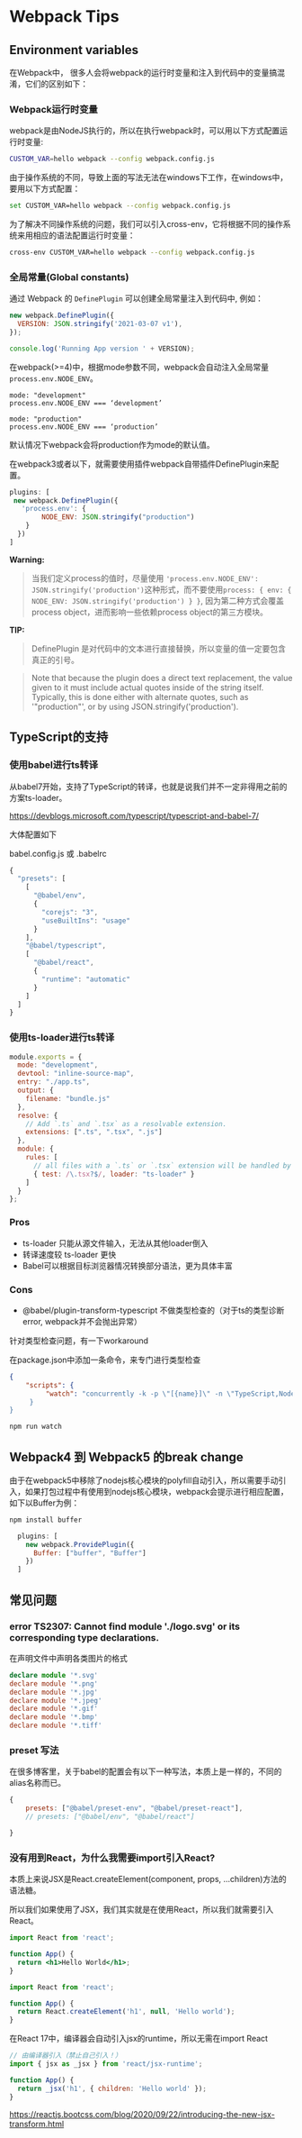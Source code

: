 # Webpack Tips

## Environment variables
在Webpack中， 很多人会将webpack的运行时变量和注入到代码中的变量搞混淆，它们的区别如下：

### Webpack运行时变量

webpack是由NodeJS执行的，所以在执行webpack时，可以用以下方式配置运行时变量:

```sh
CUSTOM_VAR=hello webpack --config webpack.config.js
```

由于操作系统的不同，导致上面的写法无法在windows下工作，在windows中，要用以下方式配置：

```sh
set CUSTOM_VAR=hello webpack --config webpack.config.js
```

为了解决不同操作系统的问题，我们可以引入cross-env，它将根据不同的操作系统来用相应的语法配置运行时变量：

```sh
cross-env CUSTOM_VAR=hello webpack --config webpack.config.js
```

### 全局常量(Global constants)
通过 Webpack 的 `DefinePlugin` 可以创建全局常量注入到代码中, 例如：

```js
new webpack.DefinePlugin({
  VERSION: JSON.stringify('2021-03-07 v1'),
});
```

```js
console.log('Running App version ' + VERSION);
```

在webpack(>=4)中，根据mode参数不同，webpack会自动注入全局常量 `process.env.NODE_ENV`。

```
mode: "development"
process.env.NODE_ENV === ‘development’

mode: "production"
process.env.NODE_ENV === ‘production’
```

默认情况下webpack会将production作为mode的默认值。

在webpack3或者以下，就需要使用插件webpack自带插件DefinePlugin来配置。

```js
plugins: [
 new webpack.DefinePlugin({ 
   'process.env': {
 	    NODE_ENV: JSON.stringify("production")
    }
  })
]
```

__Warning:__
> 当我们定义process的值时，尽量使用 `'process.env.NODE_ENV': JSON.stringify('production')`这种形式，而不要使用`process: { env: { NODE_ENV: JSON.stringify('production') } }`, 因为第二种方式会覆盖process object，进而影响一些依赖process object的第三方模块。

__TIP:__
> DefinePlugin 是对代码中的文本进行直接替换，所以变量的值一定要包含真正的引号。

> Note that because the plugin does a direct text replacement, the value given to it must include actual quotes inside of the string itself. Typically, this is done either with alternate quotes, such as '"production"', or by using JSON.stringify('production').

## TypeScript的支持

### 使用babel进行ts转译
从babel7开始，支持了TypeScript的转译，也就是说我们并不一定非得用之前的方案ts-loader。

https://devblogs.microsoft.com/typescript/typescript-and-babel-7/

大体配置如下

babel.config.js 或 .babelrc
```js
{
  "presets": [
    [
      "@babel/env",
      {
        "corejs": "3",
        "useBuiltIns": "usage"
      }
    ],
    "@babel/typescript",
    [
      "@babel/react",
      {
        "runtime": "automatic"
      }
    ]
  ]
}

```

### 使用ts-loader进行ts转译

```js
module.exports = {
  mode: "development",
  devtool: "inline-source-map",
  entry: "./app.ts",
  output: {
    filename: "bundle.js"
  },
  resolve: {
    // Add `.ts` and `.tsx` as a resolvable extension.
    extensions: [".ts", ".tsx", ".js"]
  },
  module: {
    rules: [
      // all files with a `.ts` or `.tsx` extension will be handled by `ts-loader`
      { test: /\.tsx?$/, loader: "ts-loader" }
    ]
  }
};
```

### Pros
* ts-loader 只能从源文件输入，无法从其他loader倒入
* 转译速度较 ts-loader 更快
* Babel可以根据目标浏览器情况转换部分语法，更为具体丰富

### Cons
* @babel/plugin-transform-typescript 不做类型检查的（对于ts的类型诊断error, webpack并不会抛出异常）

针对类型检查问题，有一下workaround

在package.json中添加一条命令，来专门进行类型检查

```json
{
    "scripts": {
         "watch": "concurrently -k -p \"[{name}]\" -n \"TypeScript,Node\" -c \"yellow.bold,cyan.bold,green.bold\" \"tsc-w\" \"npm run start\"
     }
}
```

```sh
npm run watch
```



## Webpack4 到 Webpack5 的break change
由于在webpack5中移除了nodejs核心模块的polyfill自动引入，所以需要手动引入，如果打包过程中有使用到nodejs核心模块，webpack会提示进行相应配置，如下以Buffer为例：

```sh
npm install buffer
```

```js
  plugins: [
    new webpack.ProvidePlugin({
      Buffer: ["buffer", "Buffer"]
    })
  ]
```






## 常见问题

### error TS2307: Cannot find module './logo.svg' or its corresponding type declarations.

在声明文件中声明各类图片的格式

```ts
declare module '*.svg'
declare module '*.png'
declare module '*.jpg'
declare module '*.jpeg'
declare module '*.gif'
declare module '*.bmp'
declare module '*.tiff'

```

### preset 写法

在很多博客里，关于babel的配置会有以下一种写法，本质上是一样的，不同的alias名称而已。

```js
{
    presets: ["@babel/preset-env", "@babel/preset-react"],
    // presets: ["@babel/env", "@babel/react"]

}
```

### 没有用到React，为什么我需要import引入React?
本质上来说JSX是React.createElement(component, props, ...children)方法的语法糖。

所以我们如果使用了JSX，我们其实就是在使用React，所以我们就需要引入React。

```jsx
import React from 'react';

function App() {
  return <h1>Hello World</h1>;
}
```

```js
import React from 'react';

function App() {
  return React.createElement('h1', null, 'Hello world');
}
```

在React 17中，编译器会自动引入jsx的runtime，所以无需在import React

```js
// 由编译器引入（禁止自己引入！）
import { jsx as _jsx } from 'react/jsx-runtime';

function App() {
  return _jsx('h1', { children: 'Hello world' });
}
```

https://reactjs.bootcss.com/blog/2020/09/22/introducing-the-new-jsx-transform.html



